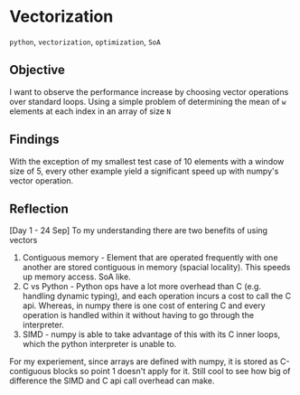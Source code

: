 # Vectorization

`python`, `vectorization`, `optimization`, `SoA`

## Objective 

I want to observe the performance increase by choosing vector operations over
standard loops. Using a simple problem of determining the mean of `w` elements
at each index in an array of size `N`

## Findings

With the exception of my smallest test case of 10 elements with a window size of
5, every other example yield a significant speed up with numpy's vector
operation.

## Reflection

[Day 1 - 24 Sep] To my understanding there are two benefits of using vectors 
1. Contiguous memory - Element that are operated frequently with one another are
   stored contiguous in memory (spacial locality). This speeds up memory access.
   SoA like.
2. C vs Python - Python ops have a lot more overhead than C (e.g. handling
   dynamic typing), and each operation incurs a cost to call the C api. Whereas,
   in numpy there is one cost of entering C and every operation is handled
within it without having to go through the interpreter.
3. SIMD - numpy is able to take advantage of this with its C inner loops, which
   the python interpreter is unable to.

For my experiement, since arrays are defined with numpy, it is stored as
C-contiguous blocks so point 1 doesn't apply for it. Still cool to see how big
of difference the SIMD and C api call overhead can make.
